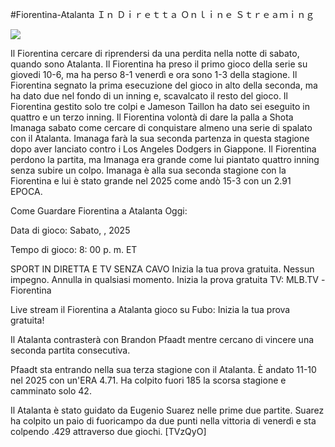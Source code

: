 #Fiorentina-Atalanta Ｉｎ Ｄｉｒｅｔｔａ Ｏｎｌｉｎｅ Ｓｔｒｅａｍｉｎｇ  
  
  
[![](https://i.imgur.com/qSNzIqt.png)](https://movie.rssnews.media/oKYLvOT.php)  
  
Il Fiorentina cercare di riprendersi da una perdita nella notte di sabato, quando sono Atalanta. Il Fiorentina ha preso il primo gioco della serie su giovedi 10-6, ma ha perso 8-1 venerdì e ora sono 1-3 della stagione. Il Fiorentina segnato la prima esecuzione del gioco in alto della seconda, ma ha dato due nel fondo di un inning e, scavalcato il resto del gioco. Il Fiorentina gestito solo tre colpi e Jameson Taillon ha dato sei eseguito in quattro e un terzo inning. Il Fiorentina volontà di dare la palla a Shota Imanaga sabato come cercare di conquistare almeno una serie di spalato con il Atalanta. Imanaga farà la sua seconda partenza in questa stagione dopo aver lanciato contro i Los Angeles Dodgers in Giappone. Il Fiorentina perdono la partita, ma Imanaga era grande come lui piantato quattro inning senza subire un colpo. Imanaga è alla sua seconda stagione con la Fiorentina e lui è stato grande nel 2025 come andò 15-3 con un 2.91 EPOCA.

Come Guardare Fiorentina a Atalanta Oggi:

Data di gioco: Sabato, , 2025

Tempo di gioco: 8: 00 p. m. ET

SPORT IN DIRETTA E TV SENZA CAVO
Inizia la tua prova gratuita. Nessun impegno. Annulla in qualsiasi momento.
Inizia la prova gratuita
TV: MLB.TV -Fiorentina

Live stream il Fiorentina a Atalanta gioco su Fubo: Inizia la tua prova gratuita!

Il Atalanta contrasterà con Brandon Pfaadt mentre cercano di vincere una seconda partita consecutiva.

Pfaadt sta entrando nella sua terza stagione con il Atalanta. È andato 11-10 nel 2025 con un'ERA 4.71. Ha colpito fuori 185 la scorsa stagione e camminato solo 42.

Il Atalanta è stato guidato da Eugenio Suarez nelle prime due partite. Suarez ha colpito un paio di fuoricampo da due punti nella vittoria di venerdì e sta colpendo .429 attraverso due giochi. [TVzQyO]